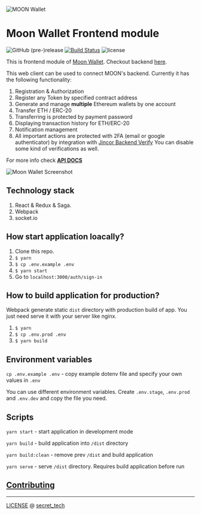 ![MOON Wallet](https://monosnap.com/file/AWvzmQe6IvNezvjIhYwkSDWbiKB5en.png)

# Moon Wallet Frontend module

![GitHub (pre-)release](https://img.shields.io/github/release/JincorTech/frontend-moon-wallet/all.svg)
[![Build Status](https://travis-ci.org/secret-tech/frontend-moon-wallet.svg?branch=master)](https://travis-ci.org/secret-tech/frontend-moon-wallet)
![license](https://img.shields.io/github/license/JincorTech/frontend-moon-wallet.svg)

This is frontend module of [Moon Wallet](https://moonwallet.tech/). Checkout backend [here](https://github.com/JincorTech/backend-token-wallets).

This web client can be used to connect MOON's backend. Currently it has the following functionality:

1. Registration & Authorization
1. Register any Token by specified contract address
1. Generate and manage **multiple** Ethereum wallets by one account
1. Transfer ETH / ERC-20 
1. Transferring is protected by payment password
1. Displaying transaction history for ETH/ERC-20
1. Notification management
1. All important actions are protected with 2FA (email or google authenticator) 
by integration with 
[Jincor Backend Verify](https://github.com/JincorTech/backend-verify) 
   You can disable some kind of verifications as well.

For more info check [**API DOCS**](https://jincortech.github.io/backend-token-wallets)

![Moon Wallet Screenshot](https://monosnap.com/file/ju7HjvPDg0csEeInRo11JrudDAJDc3.png)

## Technology stack

1. React & Redux & Saga.
1. Webpack
1. socket.io

## How start application loacally?

1. Clone this repo.
1. `$ yarn`
1. `$ cp .env.example .env`
1. `$ yarn start`
1. Go to `localhost:3000/auth/sign-in`

## How to build application for production?

Webpack generate static `dist` directory with production build of app. You just need serve it with your server like nginx.

1. `$ yarn`
1. `$ cp .env.prod .env`
1. `$ yarn build`

## Environment variables

``cp .env.example .env`` - copy example dotenv file and specify your own values in `.env`

You can use different environment variables. Create `.env.stage`, `.env.prod` and `.env.dev` and copy the file you need.

## Scripts

``yarn start`` - start application in development mode

``yarn build`` - build application into `/dist` directory

``yarn build:clean`` - remove prev `/dist` and build application

``yarn serve`` - serve `/dist` directory. Requires build application before run

## [Contributing](https://github.com/JincorTech/frontend-moon-wallet/blob/develop/CONTRIBUTING.md)

______________________________

[LICENSE](https://github.com/JincorTech/frontend-moon-wallet/blob/develop/LICENSE) @ [secret_tech](http://secrettech.io/)

